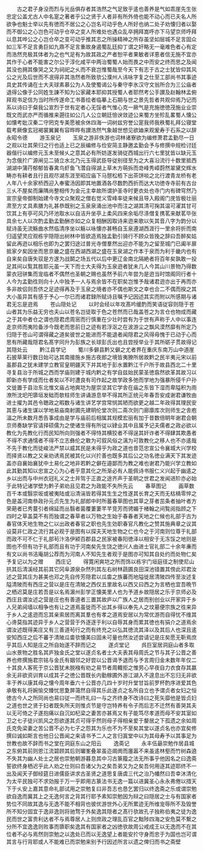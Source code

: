 <!-- { "loadSidebar": true } -->
　　古之君子身没而烈与光岳俱存者其浩然之气足致乎逺也善养是气如乖崖先生张忠定公盖尤古人中名寔之著者乎公之贤于人者非有所外倚也能不动心而已夫名人所欲争也魁士举以先有徳而不居公之心岂名可动乎色人所好也纳二处子劝懐归者以娶而不御公之心岂色可动乎仓卒之变人所难处也遇众乱卒拥拜嵩呼亦下马望京师呼拜以息其哗公之心岂仓卒之变可动乎推其志之所操精神之所存虽坚如层城不足言固众如三军不足言勇巨如九鼎不足言重故身遏蜀乱廷抑丁谓之奸略无一毫难色者心有定而浩然充极其体者为之也气足有为故其政之严者恕平者果敏者详恵者信无施不宜亦其作于心者不能害之尔公于淳化咸平中两治蜀蜀人始而畏之中而安之终而思之及闻其没也拥其像哭之又为祠祀之乆而不衰岂惟蜀哉至今天下有志于古之士犹皆仰其风公之光及后世而不冺得非其浩然者所致欤公濮州人讳咏字复之仕至工部尚书其事迹具史其传诵在士大夫球素慕公为人及使蜀谒公与秦守李氷汉守文翁所合为三公庙者退得公像于公同姓生諌不知为公家藏本耶抑其授蜀人者耶然考公手讃及赵翰林孟俯拜观书足信为当时所传遂命工书善绘者临摹上石期与世之景先哲者共观仰焉乃记而系以诗曰于粲我公宣烈于世有定者心无馁者气惟心克一厥气是充施徳徳茂施业业崇既文而武亦严而循推来遡往如公几人公立朝廷憸谀敛迹公来蜀方坐殄乱畧蜀人懐公如懐考妣汉秦二守罔克专美愿被余休四海一词树兹穷誉公寔我师我秩蜀礼拜公寝堂载考厥像玄冠褐裳翼翼有容晔晔有讃浩然气象越世想见欲廸来观爰寿于石系之以辞永昭令德
　　游玉泉记
　　玉泉之游非佚游也词林诸寮欲为编修萧君孟勤尽一日之观以壮其荣归之行也适上已之辰编修与俭安简主静邀孟勤会予与修撰中规检讨廷器偕行以编修元玉未至候乆之意其必有所妨遂发骑従西城出行六七里犹皆以缺元玉为念俄扵广源闸见二骑立水北乃元玉得武臣导従别径至为之大喜沿流行十数里抵西湖湖中蒲荇郁郁皆春禽鸟虾鱼飞濳自得湖上草木方萌拆而竒峰秀嶂蔚然翠黛交辉水畴亦有耕者且行且观尽湖东涯至昭应庙下马憇松栢下出茶饼啖之北行渡青龙桥有老人年八十余家桥西迎入奉蜜汤因即其地置酒各尽数酌西折而达大功徳寺寺前有古台三乆不屋矣而廉隅尚整相传为金元主幸故所谓护圣寺时更衣处也寺门内有碑穹然乃宣宗皇帝御制始建今寺文众聚观之僧右觉义雪峰率徒来候且导入殿阁门庑皆极壮丽肃至方丈具素膳为礼甚恭既别之玉泉泉涌出池中而注之湖其清可掬其温可濯其甘可饮其上有亭可风乃环池取水以自洁升坐亭上柔风四来余垢尽涤僧复携茗来献茗毕张具余七人以次酌孟勤孟勤酬亦如之众复相酬因取诗来逰来歌以矢其音八字为韵分以赋诗虽无流觞曲水然临清序坐以觞以咏懐亦甚畅自玉泉遵湖西涯行一里余将折而南归遥望灵应观栋宇隠隠出树林中皆欲造焉独孟勤引骑行不顾众皆挽之辞曰吾醉矣姑留此再逰以相乐也即为之罢归途过普光寺僧羣然出迎亦不能为之留至城门已阖半扉抵家夕矣因坐而思京畿之盛在西湖西湖之盛在玉泉湖之作本于泉而为利于畿内也有自来矣自唐失驭是方遂为战鬬之场五代以后中更辽金南北隔絶者将百年矣孰敢一投足其间以覧其胜耶元虽一天下而士大夫得为玉泉逰者犹未几人今其山川景物乃得数蒙衣冠骈集而宠临者不偶然也圣朝之赐也虽然予前六年尝为是逰当时馆阁同行者十人今为孟勤徃则向十人中独予一人与焉余皆不在职矣岂惟予哉诸君逰亦出于再而亦多非故侣则吾侪之足迹得再及于玉泉之境者亦不偶也斯文之幸也合二不偶而揆之其大小虽异其有感于予心一尔已而诸君録所赋诗且嘱予记因述其实而附以所感期与诸君无忘是逰焉
　　苍山隠处记
　　以时会经以年攻髙吟缓酌而笑语従容则隠于苍山者其为乐益无穷也夫山以苍名岂徒取于色之苍然而已哉盖苍之为言仓也物成而藏之于其中者仓之谓也隠君虑周宻而行慎重在少壮时尝有为于世有声称于人中以事连走京师而夷险备渉今既老而思前日之迹有若浮沤之在波游尘之飘风漠然靡有所定乃归隠于苍山可谓得藏之道矣彼世之能进而不能退者闻隠君之风得毋愧于已动于心而思有所藏哉隠君名髙字同升为彭族之长球彭氏出也且尝授举业于其所砺子贯故得记其隠处云
　　黔江县学记
　　蜀川多僻县黔又僻之尤者界在重庆东南万山中道崖石披草莱行数日始可达其南接施乡施古夜郎之境皆夷獠所居故黔之民半夷元宋以前虽郡县之犹未建学立教官皇眀疆天下并其地于彭水置黔江千户所于故县西北二十里寻复县治于所城之西而学庙则建于城内黔之有学自兹始民蒙圣徳翕然欲革其故习以即新亦有学成而仕者矣以不时遭良有司作起之故学政多弛而学地为强暴所侵千户孙文徙置于县治东北惟文庙占地爽垲为屋崇坚其它学舎在庙之东皆下湿而卑隘积为雨潦所沈圯戺隳垣发础而欹柱师生讲诵游息举不得其所正统元年春吾安成谢君谦牧由进士擢为其邑令聴政之暇数与诸生讲艺学宫常悯其陋而欲更之越二年政得其理民安其恵与诸生谋以学地易庙南射圃先建眀伦堂次则二斋次则门廊廪库次则师生之舎庖湢之所未数月悉告事成由是学与庙前后相属其规模宏丽有加于昔数倍眀年谢君会朝京师奏缺学官请择硕儒为之使诸生得有所従以肄业其中且属予记夫儒者之政必欲以教化为先教化行而民知所向则强者不得恃其横狡者不得逞其奸诈者不得肆其欺愚者不得不求通懦者不得不立志彝伦之斁为可叙风俗之漓为可敦教化之移人也不亦逺哉不先于教化而徒峻法严禁以威其民是未得乎为政之道也昔范忠宣公令襄城大兴学校而择贤以教之又亲劝诱焉民被其化以兴扵善也既多其后公之功名徳业满天下其发迹盖亦自襄始襄犹中土易化之地非若黔之僻在邉鄙而为教之难也谢君乃能兴学立教如此其勤其知以忠宣之心为心者乎意其化之所渐必有人能佩诗书服仁义兴起于幽逺之乡以出而与中州衣冠礼义之士并驾于正直之途齐声于圣眀之世君之发闻进阶亦必始于此特记诸学壁为黔子弟劝且见君之为政能不失所先云
　　春草图记
　　画草数百千本或翳崇坂或被夷陆或沿清湍皆若得其生生之性遂其长育之天而无枯槁零悴之色是盖河南叅政孙元贞先生为礼部郎中时所蓄春草图也其草之芽者茁条者抽叶者方荣葩者已秀蔓引者绵延而丛翳者菌覆萋萋芊芊竞芳而骋媚于楮翰之间覧阅指顾之下四时之草盖莫不有而独谓之春草者以万物之生始于春春者天地之仁候也礼部于古为春官体天地生物之仁以出政者春官之职也先生効职春官凡教化之赞其施典章之议其设莫非仁政之流行其必观于是图有以探夫天地生物之仁也今之于河南则位尊于礼部而政不可不仁于礼部茍汴洛伊颍百郡县之民家被春阳徳泽以相安于无冻馁之地则是图也不但有功于礼部而且有功于河南矣先生饶之徳兴人由进士官礼部二十余年亷而有文以尚书洁庵胡公荐而为河南人不知先生者观于是图亦可知其自处约而处物仁矣予复记以为之赠
　　西庄记
　　得寛闲爽垲之所而饰以栋宇门垣庭径之制使尼山拱其后清溪经其前其它冈阜源泉杂然列其左右树林蔬圃良田深池错置其傍此邓君汝述之营其庄为甚美也邓之先自传芳隠君以瓜畬之族蕃而地隘徙居清陂四传至汝述复隘清陂而有西庄之营以是庄在清陂之西仅五里故名以西又曰西之为言栖也宜吾晩节之栖迟莫是庄若吾是以名焉濵州彭学正懐美里人也为予道乡故隠居之乐于京师必及西庄且谓汝述之营是庄也有善道者三置其故庐以广族人之居而别创业以开家异于乡人兄弟阋墙以相争也有让之道焉虽徙而不出其乡得以奉先人之坟墓便宗族之徃来异于乡人之逺逰而忘其亲索居而离其羣也有孝之道焉安居以为常优游而自得忧不维其心谗莫指其迹异于乡人之营营于外逐逐于利以自辱其身而累其徳也有狷介之道焉余谓汝述既得美庄又有三善道茍行之而有终充之以弘其徳流其泽以及其后人也深且逺安知西庄之后不蕃于清陂瓜畬欤懐美曰固未可量也然汝述尝请记是庄矣愿无靳焉庶乎其后人知是庄之所自始遂不辞而记之
　　遂贞堂记
　　呉巨室居洞庭山者多取山水景物之胜名其庐独金氏之堂以遂贞名者士大夫表其母周氏之节与其子公晋之善养也修撰施君宗铭与金氏有姻邻之好尝以公晋谒予退而与予言周归金未数年年仅二十其良人客死于京公晋犹未脱襁有劝之易节者周輙拒之惟劳心早夜自力衣食存其嬴余无非欲资训育以成其子之徳公晋既长内勤稼圃外游江湖入不遑息出不忘归无非欲丰于养以康其母之懐今周年垂六十公晋亦几四十岁时升堂甘旨前罗杯酌序进爱其色承敬有礼将婉愉交臻忧思夐屏蔼然自得其乐此遂贞之名所自立也予谓贞者女妇之恒徳古今人之所同尚也易曰従一而终礼曰一与之齐终身不改诗曰之死矢靡他是皆贞妇之道也世之贤于妇者既失所天则惟贞节是守岂特养有令子而后志不迁然有善哭其夫以无可倚之子遂抱痛以自沉如杞梁之妻苦亦甚焉又有子能笃尽孝道而母不安其室如卫之七子徒兴凯风之怨欲遂其贞可得乎然则母子得相亲爱于嫠居之下孤遗之余如周氏克免梁妻之苦公晋不必为七子之怨其为乐也不为不至矣其堂以遂贞名也亦宜矣修撰曰诚如斯言也他日公晋闻之来请书予二人之言归寘堂中以为其母寿予以其事足为世教也故不辞而书之堂在洞庭东山之阳云
　　逸斋记
　　永丰伍朂崇勉作居县城之东俯其前则恩江流碧顾其后则瓛峯叠翠虽迩阛阓而廛嚣不来虽逺林壑而竹树森遶不失其为幽人处士之居也崇勉朝游暮息其中习古篆籀之法无所事乎他因名之曰逸斋誓欲终身栖迟乎此人劝之仕则曰吾诸父为之矣吾弟又为之矣吾何用逐其迹耶终不一出及闻天子御经筵日进儒臣讲求古圣贤之道思复唐虞三代之治乃幡然曰吾幸沐清化为太平民独可不求効报于万一乎即用古篆法书无逸一篇以进冀圣心永永弗倦以措天下于乆安上嘉其意命礼部试用之崇勉复曰非吾志也恳乞罢归以终逸斋之乐或谓崇勉欲自逸而冀其上之无逸何言之背其行耶予素知崇勉因为辩之曰隠居之士与有国家者势位不同故其逸与无逸不能不相背也彼优游世外心无所累迹无所维宠辱所不及毁誉所不知分固宜于逸非逸则将驰骛于外矣逸其隠者之髙行欤故孔子独称伯夷之徒为逸民而世之富贵利达者不与焉尊居人上则庶政之理乱百官之黜陟四海之安危莫不繋之分所不宜逸逸则败事而隳职矣逸其有国家者之凶徳欤故周公戒成王以无逸而不在其位者不必与焉然则崇勉之以逸处已而以无逸望上者能安扵守身而忠于为国也岂可谓其言与行背耶或人不能难已而崇勉来别予行因述所言以遗之俾归而书之斋壁
